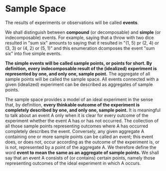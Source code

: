 # Sample Space

The results of experiments or observations will be called **events**.

We shall distinguish between **compound** (or decomposable) and **simple** (or indecomposable) events. For example, saying that a throw with two dice resulted in "sum six" amounts to saying that it resulted in "(1, 5) pr (2, 4) or (3, 3) or (4, 2) or (5, 1)" and this enumeration dcomposes the event "sum six" into five simple events.

**The simple events will be called sample points, or points for short. By definition, every indecomposable result of the (idealized) experiment is represented by one, and only one, sample point.** The aggregate of all sample points will be called the sample space. All events connected with a given (idealized) experiment can be described as aggregates of sample points.

The sample space provides a model of an ideal experiment in the sense that, by definition, __every thinkable outcome of the experiment is completely described by one, and only one, sample point.__ It is meaningful to talk about an event A only when it is clear for every outcome of the experiment whether the event A has or has not occurred. The collection of all those sample points representing outcomes where A has occurred completely describes the event. Conversely, any given aggregate A containing one or more sample points can be called an event; this event does, or does not, occur according as the outcome of the experiment is, or is not, represented by a point of the aggregate A. We therefore define the word **event to mean the same as an aggregate of sample points.** We shall say that an event A consists of (or contains) certain points, namely those representing outcomes of the ideal experiment in which A occurs.
